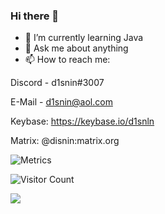 ### Hi there 👋

- 🌱 I’m currently learning Java
- 💬 Ask me about anything
- 📫 How to reach me: 

Discord - d1snin#3007

E-Mail - d1snin@aol.com 

Keybase: https://keybase.io/d1snln

Matrix: @disnin:matrix.org

![Metrics](https://metrics.lecoq.io/d1snin?template=classic&isocalendar=1&languages=1&introduction=1&stars=1&lines=1&activity=1&projects=1&isocalendar.duration=half-year&languages.limit=8&languages.colors=github&languages.threshold=0%25&introduction.title=true&stars.limit=4&projects.limit=4&projects.descriptions=false&activity.limit=5&activity.days=14&activity.filter=all&activity.visibility=all&activity.timestamps=false&config.timezone=Europe%2FMoscow)

![Visitor Count](https://profile-counter.glitch.me/d1snin/count.svg)

[![](https://user-images.githubusercontent.com/22963968/114021347-e3c48b80-9870-11eb-8bc8-998bf39b4d0d.png)](#)
